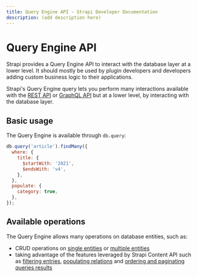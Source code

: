 ```yaml
---
title: Query Engine API - Strapi Developer Documentation
description: (add description here)
---
```

<!-- TODO: update SEO tags -->

# Query Engine API

Strapi provides a Query Engine API to interact with the database layer at a lower level. It should mostly be used by plugin developers and developers adding custom business logic to their applications.

Strapi's Query Engine query lets you perform many interactions available with the [REST API](/developer-docs/latest/developer-resources/database-apis-reference/rest-api.md) or [GraphQL API](/developer-docs/latest/developer-resources/database-apis-reference/graphql-api.md) but at a lower level, by interacting with the database layer.

## Basic usage

The Query Engine is available through `db.query`:

```js
db.query('article').findMany({
  where: {
    title: {
      $startWith: '2021',
      $endsWith: 'v4',
    },
  },
  populate: {
    category: true,
  },
});
```
## Available operations

The Query Engine allows many operations on database entities, such as:

- CRUD operations on [single entities](/developer-docs/latest/developer-resources/database-apis-reference/query-engine/single-operations.md) or [multiple entities](/developer-docs/latest/developer-resources/database-apis-reference/query-engine/bulk-operations.md)
- taking advantage of the features leveraged by Strapi Content API such as [filtering entries](/developer-docs/latest/developer-resources/database-apis-reference/query-engine/filtering.md), [populating relations](/developer-docs/latest/developer-resources/database-apis-reference/query-engine/populating.md) and [ordering and paginating queries results](/developer-docs/latest/developer-resources/database-apis-reference/query-engine/order-pagination.md)
